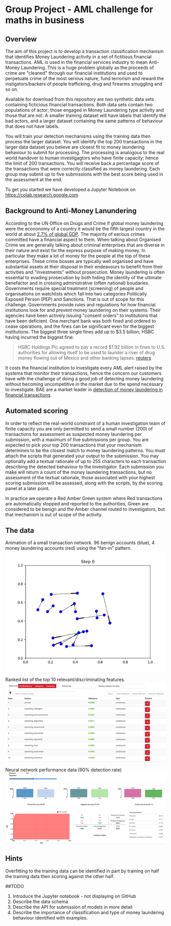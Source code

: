 # Group Project - AML challenge for maths in business
## Overview
The aim of this project is to develop a transaction classification mechanism that identifies Money Laundering activity in a set of fictitious financial transactions. AML is used in the financial services industry to mean Anti-Money Laundering. This is a huge problem globally as the proceeds of crime are "cleaned" through our financial institutions and used to perpetuate crime of the most serious nature, fund terrorism and reward the instigators/backers of people trafficking, drug and firearms smuggling and so on. 

Available for download from this repository are two synthetic data sets containing ficticious financial transactions. Both data sets contain two populations of actor; those engaged in Money Laundering type activity and those that are not. A smaller training dataset will have labels that identify the bad actors, and a larger dataset containing the same patterns of behaviour that does not have labels.

You will train your detection mechanisms using the training data then process the larger dataset. You will identify the top 200 transactions in the larger data dataset you believe are closest fit to money laundering behaviour to submit for processing. The processing is analogous to the real world handover to human investigagtors who have finite capacity; hence the limit of 200 transactions. You will receive back a percentage score of the transactions that were correctly classified as money laundering. Each group may submit up to five submissions with the best score being used in the assessment at the end.

To get you started we have developed a Jupyter Notebook on https://colab.research.google.com

## Background to Anti-Money Lanundering
According to the UN Office on Drugs and Crime if global money laundering were the econonomy of a country it would be the fifth largest country in the world at about [2.7% of global GDP](https://www.unodc.org/unodc/en/frontpage/2011/October/illicit-money_-how-much-is-out-there.html). The majority of serious crimes committed have a financial aspect to them. When talking about Organised Crime we are generally talking about criminal enterprises that are diverse in their nature and exist for the express purpose of making money. In particular they make a lot of money for the people at the top of these enterprises. These crime bosses are typically well organised and have substantial assets at their disposal in their endeavours to benefit from their activities and "investments" without prosecution. Money laundering is often essential to evading prosecution by both hiding the identity of the ultimate benefactor and in crossing administrative (often national) boudaries.
Governments require special treatment (screening) of people and organisations on watchlists which fall into two categories Politically Exposed Person (PEP) and Sanctions. That is out of scope for this challenge.
Governments provide rules and regulations for how financial institutions look for and prevent money laundering on their systems. Their agencies have been actively issuing "consent orders" to institutions that have been deficient. One merchant bank was both fined and ordered to cease operations, and the fines can be significant even for the biggest institutions. The biggest three single fines add up to $3.5 billion; HSBC having incurred the biggest fine:
> HSBC Holdings Plc agreed to pay a record $1.92 billion in fines to U.S. authorities for allowing itself to be used to launder a river of drug money flowing out of Mexico and other banking lapses. [reuters](https://www.reuters.com/article/us-hsbc-probe/hsbc-to-pay-1-9-billion-u-s-fine-in-money-laundering-case-idUSBRE8BA05M20121211)

It costs the financial institution to investigate every AML alert raised by the systems that monitor their transactions, hence the concern our customers have with the challenge of doing a good job of detecting money laundering without becoming uncompetitive in the market due to the spend necessary to investigate. BAE are a market leader in [detection of money laundering in financial transactions](https://www.baesystems.com/en/cybersecurity/product/aml-transaction-monitoring).

## Automated scoring
In order to reflect the real-world constraint of a human investigation team of finite capacity you are only permitted to send a small number (200) of transactions for assessment as suspected money laundering per submission, with a maximum of five submissions per group. You are expected to pick your top 200 transactions that your mechanism determines to be the closest match to money laundering patterns. You must attach the scripts that generated your output to the submission. You may optionally add a textual rationale of up to 255 characters to each transaction describing the detected behaviour to the investigator. Each submission you make will return a count of the money laundering transactions, but no assessment of the textual rationale, those associated with your highest scoring submission will be assessed, along with the scripts, by the scoring panel at a later point.

In practice we operate a Red Amber Green system where Red transactions are automatically stopped and reported to the authorities, Green are considered to be benign and the Amber channel routed to investigators, but that mechanism is out of scope of the activity.

## The data
Animation of a small transaction network. 96 benign accounts (blue), 4 money laundering accounts (red) using the "fan-in" pattern.
![money laundering network animation](https://raw.githubusercontent.com/PaulMercerAI/AML19/master/tx.gif?token=ANNPM7SPOVQ56HD5OWBPYN25TWEKA)

Ranked list of the top 10 relevant/discriminating features.
![top 10 features](https://raw.githubusercontent.com/PaulMercerAI/AML19/master/amlsim_relevance.PNG?token=ANNPM7XS6EVRUXVAHJZ2MIC5TWEWE)

Neural network performance data (90% detection rate)
![model performance](https://raw.githubusercontent.com/PaulMercerAI/AML19/master/AMLSim_neural.PNG?token=ANNPM7XIFKCHGVSD2W4DEW25TWEYC)

## Hints
Overfitting to the training data can be identified in part by training on half the training data then scoring against the other half.

##TODO
1. Introduce the Jupyter notebook - not displaying on GitHub
1. Describe the data schema
1. Describe the API for submission of models in more detail
1. Describe the importance of classification and type of money laundering behaviour identified with examples.

